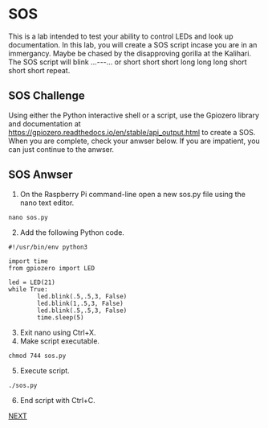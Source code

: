 # SOS

This is a lab intended to test your ability to control LEDs and look up documentation. In this lab, you will create a SOS script incase you are in an immergancy. Maybe be chased by the disapproving gorilla at the Kalihari. The SOS script will blink ...---... or short short short long long long short short short repeat.

## SOS Challenge

Using either the Python interactive shell or a script, use the Gpiozero library and documentation at https://gpiozero.readthedocs.io/en/stable/api_output.html to create a SOS. When you are complete, check your anwser below. If you are impatient, you can just continue to the anwser.


## SOS Anwser

1. On the Raspberry Pi command-line open a new sos.py file using the nano text editor.
```
nano sos.py
```
2. Add the following Python code.
```
#!/usr/bin/env python3

import time
from gpiozero import LED

led = LED(21)
while True:
        led.blink(.5,.5,3, False)
        led.blink(1,.5,3, False)
        led.blink(.5,.5,3, False)
        time.sleep(5)
```
3. Exit nano using Ctrl+X.
4. Make script executable.
```
chmod 744 sos.py
```
5. Execute script.
```
./sos.py
```
6. End script with Ctrl+C.

[NEXT](binary_clock.md)